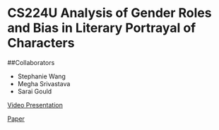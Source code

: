 # CS224U Analysis of Gender Roles and Bias in Literary Portrayal of Characters
##Collaborators
* Stephanie Wang
* Megha Srivastava
* Sarai Gould

[Video Presentation](https://youtu.be/2sBK-kuSrvM)


[Paper](http://steph-w.github.io/analysis_of_gender_literature.pdf)
